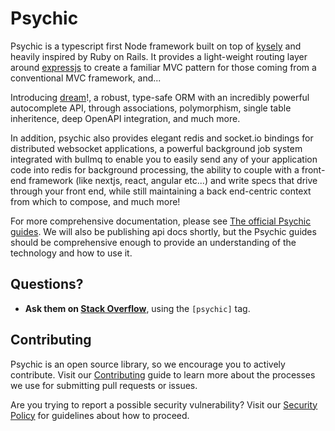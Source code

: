 # Psychic

Psychic is a typescript first Node framework built on top of [kysely](http://kysely.dev) and heavily inspired by Ruby on Rails. It provides a light-weight routing layer around [expressjs](https://expressjs.com) to create a familiar MVC pattern for those coming from a conventional MVC framework, and...

Introducing [dream](https://psychicframework.com/docs/models/overview)!, a robust, type-safe ORM with an incredibly powerful autocomplete API, through associations, polymorphism, single table inheritence, deep OpenAPI integration, and much more.

In addition, psychic also provides elegant redis and socket.io bindings for distributed websocket applications, a powerful background job system integrated with bullmq to enable you to easily send any of your application code into redis for background processing, the ability to couple with a front-end framework (like nextjs, react, angular etc...) and write specs that drive through your front end, while still maintaining a back end-centric context from which to compose, and much more!

For more comprehensive documentation, please see [The official Psychic guides](https://psychicframework.com). We will also be publishing api docs shortly, but the Psychic guides should be comprehensive enough to provide an understanding of the technology and how to use it.

## Questions?

- **Ask them on [Stack Overflow](https://stackoverflow.com)**, using the `[psychic]` tag.

## Contributing

Psychic is an open source library, so we encourage you to actively contribute. Visit our [Contributing](https://github.com/rvohealth/psychic/CONTRIBUTING.md) guide to learn more about the processes we use for submitting pull requests or issues.

Are you trying to report a possible security vulnerability? Visit our [Security Policy](https://github.com/rvohealth/psychic/SECURITY.md) for guidelines about how to proceed.
